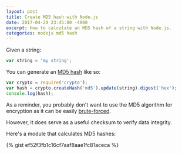 ```yaml
---
layout: post
title: Create MD5 hash with Node.js
date: 2017-04-20 23:45:00 -4000
excerpt: How to calculate an MD5 hash of a string with Node.js.
categories: nodejs md5 hash
---
```


Given a string:

```js
var string = 'my string';
```

You can generate an [MD5 hash](https://wikipedia.org/wiki/MD5) like so:

```js
var crypto = require('crypto');
var hash = crypto.createHash('md5').update(string).digest('hex');
console.log(hash);
```

As a reminder, you probably don't want to use the MD5 algorithm for encryption as it can be easily [brute-forced](https://wikipedia.org/wiki/Brute-force_attack).

However, it does serve as a useful checksum to verify data integrity.

Here's a module that calculates MD5 hashes:

{% gist ef52f3fb1c16cf7aaf8aae1fc81aceca %}
